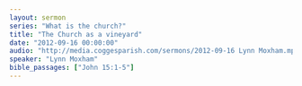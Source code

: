 ```yaml
---
layout: sermon
series: "What is the church?"
title: "The Church as a vineyard"
date: "2012-09-16 00:00:00"
audio: "http://media.coggesparish.com/sermons/2012-09-16 Lynn Moxham.mp3"
speaker: "Lynn Moxham"
bible_passages: ["John 15:1-5"]
---
```

